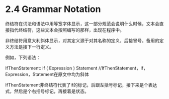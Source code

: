 # 2.4 Grammar Notation

终结符在词法和语法中用等宽字体显示，这一部分规范会说明什么时候，文本会直接指代终结符，这些文本会按照编写的那样，出现在程序中。

非终结符用意大利斜体显示，对其定义源于对其名称的定义，后接冒号。备用的定义方法是接下一行定义。

例如，下列语法：

IfThenStatement:
if ( Expression ) Statement  //IfThenStatement，if，Expression，Statement在原文中均为斜体

IfThenStatement非终结符代表了if的标记，后跟左括号标记，接下来是个表达式，然后是个右括号标记，再接着是状态。
